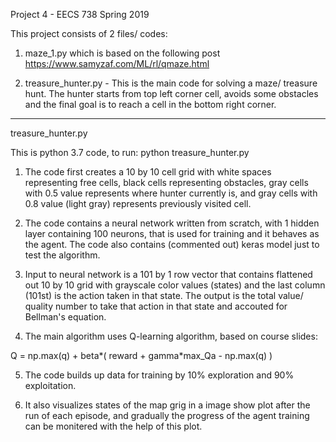 Project 4 - EECS 738 Spring 2019

This project consists of 2 files/ codes:

1. maze_1.py which is based on the following post
	https://www.samyzaf.com/ML/rl/qmaze.html
	
2. treasure_hunter.py - This is the main code for solving a maze/ treasure hunt.
The hunter starts from top left corner cell, avoids some obstacles and the final goal is to
reach a cell in the bottom right corner.

__________________________________________________________________________________________________________


treasure_hunter.py

This is python 3.7 code, to run: python treasure_hunter.py

1. The code first creates a 10 by 10 cell grid with white spaces representing free cells,
black cells representing obstacles, gray cells with 0.5 value represents where hunter currently is,
and gray cells with 0.8 value (light gray) represents previously visited cell.

2. The code contains a neural network written from scratch, with 1 hidden layer containing
100 neurons, that is used for training and it behaves as the agent. The code also contains (commented out)
keras model just to test the algorithm.

3. Input to neural network is a 101 by 1 row vector that contains flattened out 10 by 10 grid with
grayscale color values (states) and the last column (101st) is the action taken in that state. The output
is the total value/ quality number to take that action in that state and accouted for Bellman's equation.

4. The main algorithm uses Q-learning algorithm, based on course slides:

Q = np.max(q) + beta*( reward + gamma*max_Qa - np.max(q) )

5. The code builds up data for training by 10% exploration and 90% exploitation.

6. It also visualizes states of the map grig in a image show plot after the run of each episode,
and gradually the progress of the agent training can be monitered with the help of this plot.
